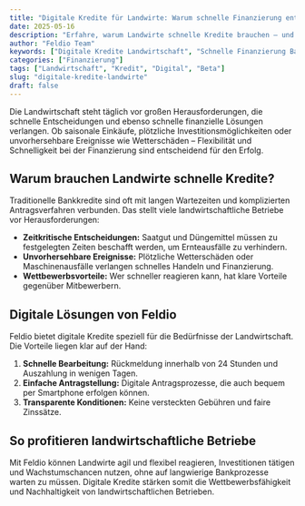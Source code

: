 ```yaml
---
title: "Digitale Kredite für Landwirte: Warum schnelle Finanzierung entscheidend ist"
date: 2025-05-16
description: "Erfahre, warum Landwirte schnelle Kredite brauchen – und wie digitale Lösungen wie Feldio dabei helfen, flexibel und sicher zu finanzieren."
author: "Feldio Team"
keywords: ["Digitale Kredite Landwirtschaft", "Schnelle Finanzierung Bauern", "Landwirtschaftliche Kredite online", "Feldio digitale Kredite"]
categories: ["Finanzierung"]
tags: ["Landwirtschaft", "Kredit", "Digital", "Beta"]
slug: "digitale-kredite-landwirte"
draft: false
---
```


Die Landwirtschaft steht täglich vor großen Herausforderungen, die schnelle Entscheidungen und ebenso schnelle finanzielle Lösungen verlangen. Ob saisonale Einkäufe, plötzliche Investitionsmöglichkeiten oder unvorhersehbare Ereignisse wie Wetterschäden – Flexibilität und Schnelligkeit bei der Finanzierung sind entscheidend für den Erfolg.

## Warum brauchen Landwirte schnelle Kredite?

Traditionelle Bankkredite sind oft mit langen Wartezeiten und komplizierten Antragsverfahren verbunden. Das stellt viele landwirtschaftliche Betriebe vor Herausforderungen:

- **Zeitkritische Entscheidungen:** Saatgut und Düngemittel müssen zu festgelegten Zeiten beschafft werden, um Ernteausfälle zu verhindern.
- **Unvorhersehbare Ereignisse:** Plötzliche Wetterschäden oder Maschinenausfälle verlangen schnelles Handeln und Finanzierung.
- **Wettbewerbsvorteile:** Wer schneller reagieren kann, hat klare Vorteile gegenüber Mitbewerbern.

## Digitale Lösungen von Feldio

Feldio bietet digitale Kredite speziell für die Bedürfnisse der Landwirtschaft. Die Vorteile liegen klar auf der Hand:

1. **Schnelle Bearbeitung:** Rückmeldung innerhalb von 24 Stunden und Auszahlung in wenigen Tagen.
2. **Einfache Antragstellung:** Digitale Antragsprozesse, die auch bequem per Smartphone erfolgen können.
3. **Transparente Konditionen:** Keine versteckten Gebühren und faire Zinssätze.

## So profitieren landwirtschaftliche Betriebe

Mit Feldio können Landwirte agil und flexibel reagieren, Investitionen tätigen und Wachstumschancen nutzen, ohne auf langwierige Bankprozesse warten zu müssen. Digitale Kredite stärken somit die Wettbewerbsfähigkeit und Nachhaltigkeit von landwirtschaftlichen Betrieben.
